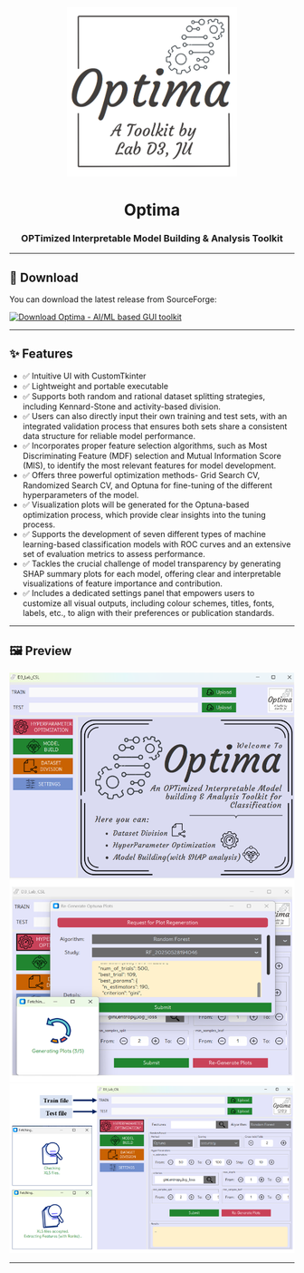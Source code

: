 <!-- Header with Icon -->
<div align="center">
  <img src="imgs/logo.png" alt="Tool Logo" width="300" />
  <h1>Optima</h1>
  <h3>OPTimized Interpretable Model Building & Analysis Toolkit</h3>
</div>

---

## 🔗 Download

You can download the latest release from SourceForge:

[![Download Optima - AI/ML based GUI toolkit](https://a.fsdn.com/con/app/sf-download-button)](https://sourceforge.net/projects/optima-guitoolkit/files/latest/download)

---

## ✨ Features

- ✅ Intuitive UI with CustomTkinter
- ✅ Lightweight and portable executable
- ✅ Supports both random and rational dataset splitting strategies, including Kennard-Stone and activity-based division. 
- ✅ Users can also directly input their own training and test sets, with an integrated validation process that ensures both sets share a consistent data structure for reliable model performance.
- ✅ Incorporates proper feature selection algorithms, such as Most Discriminating Feature (MDF) selection and Mutual Information Score (MIS), to identify the most relevant features for model development.
- ✅ Offers three powerful optimization methods- Grid Search CV, Randomized Search CV, and Optuna for fine-tuning of the different hyperparameters of the model. 
- ✅ Visualization plots will be generated for the Optuna-based optimization process, which provide clear insights into the tuning process.
- ✅ Supports the development of seven different types of machine learning-based classification models with ROC curves and an extensive set of evaluation metrics to assess performance.
- ✅ Tackles the crucial challenge of model transparency by generating SHAP summary plots for each model, offering clear and interpretable visualizations of feature importance and contribution.
- ✅ Includes a dedicated settings panel that empowers users to customize all visual outputs, including colour schemes, titles, fonts, labels, etc., to align with their preferences or publication standards.

---

## 🖼️ Preview

![Preview 1](imgs/preview_1.png)
![Preview 2](imgs/preview_2.png)
![Preview 3](imgs/preview_3.png)


---
